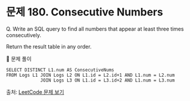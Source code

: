 # 문제 180. Consecutive Numbers

Q. Write an SQL query to find all numbers that appear at least three times consecutively.

Return the result table in any order.

🔑 문제 풀이
```mysql
SELECT DISTINCT L1.num AS ConsecutiveNums
FROM Logs L1 JOIN Logs L2 ON L1.id = L2.id+1 AND L1.num = L2.num
             JOIN Logs L3 ON L1.id = L3.id+2 AND L1.num = L3.num
```

출처: [LeetCode 문제 보기](https://leetcode.com/problems/consecutive-numbers/)
